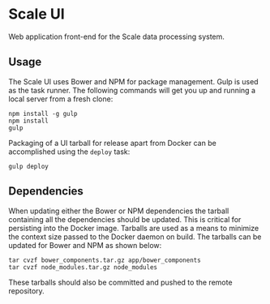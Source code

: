 # Scale UI
Web application front-end for the Scale data processing system. 

## Usage

The Scale UI uses Bower and NPM for package management. Gulp is used as the task runner. 
The following commands will get you up and running a local server from a fresh clone:

```
npm install -g gulp
npm install
gulp
```

Packaging of a UI tarball for release apart from Docker can be accomplished using the `deploy` task:

```
gulp deploy
```

## Dependencies
When updating either the Bower or NPM dependencies the tarball containing all the dependencies should be updated.
This is critical for persisting into the Docker image. Tarballs are used as a means to minimize the context size passed
to the Docker daemon on build. The tarballs can be updated for Bower and NPM as shown below:

```
tar cvzf bower_components.tar.gz app/bower_components
tar cvzf node_modules.tar.gz node_modules
```

These tarballs should also be committed and pushed to the remote repository.
